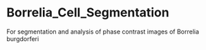 # Borrelia_Cell_Segmentation
For segmentation and analysis of phase contrast images of Borrelia burgdorferi
